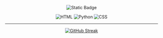 <div align="center">
  <img alt="Static Badge" src="https://img.shields.io/badge/seriously-ch-red?style=for-the-badge&logo=github&labelColor=black&color=rgb(254%2C%200%2C%200)&link=https%3A%2F%2Fwww.youtube.com%2Fchannel%2FUCOWF6Yc61v1C9QxB8bWlWxw">
</div>
<div>
  <p></p>
</div>
<div align="center">
  <img src="https://img.shields.io/badge/HTML-%23E34F26.svg?logo=html5&logoColor=white" alt="HTML"/>
  <img src="https://img.shields.io/badge/Python-3776AB?logo=python&logoColor=fff" alt="Python"/>
  <img src="https://img.shields.io/badge/CSS-1572B6?logo=css3&logoColor=fff" alt="CSS"/>
</div>
<hr></hr>
<div align="center">
  <a href="https://git.io/streak-stats"><img src="https://github-readme-streak-stats.herokuapp.com?user=seriouslych&theme=dark-minimalist" alt="GitHub Streak" /></a>
</div>
